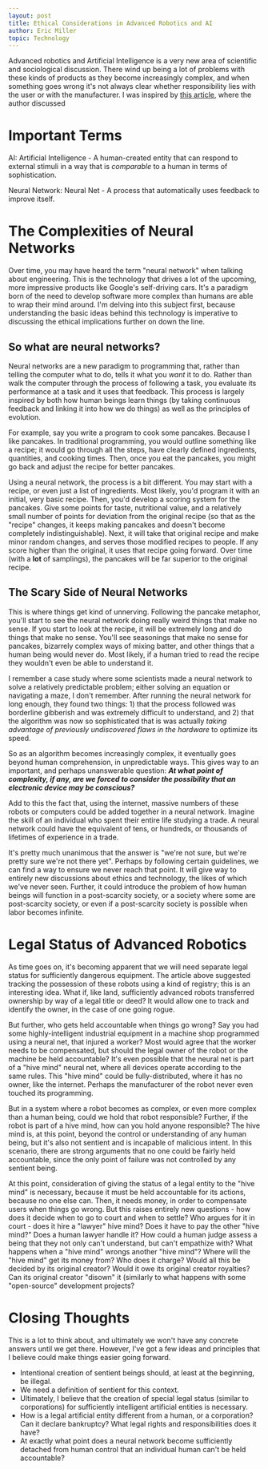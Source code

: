 ```yaml
---
layout: post
title: Ethical Considerations in Advanced Robotics and AI
author: Eric Miller
topic: Technology
---
```


Advanced robotics and Artificial Intelligence is a very new area of scientific and sociological discussion. There wind up being a lot of problems with these kinds of products as they become increasingly complex, and when something goes wrong it's not always clear whether responsibility lies with the user or with the manufacturer. I was inspired by [this article](http://www.theverge.com/2017/1/19/14322334/robot-electronic-persons-eu-report-liability-civil-suits), where the author discussed

# Important Terms
AI: Artificial Intelligence - A human-created entity that can respond to external stimuli in a way that is *comparable* to a human in terms of sophistication.

Neural Network: Neural Net - A process that automatically uses feedback to improve itself.

# The Complexities of Neural Networks
Over time, you may have heard the term "neural network" when talking about engineering. This is the technology that drives a lot of the upcoming, more impressive products like Google's self-driving cars. It's a paradigm born of the need to develop software more complex than humans are able to wrap their mind around. I'm delving into this subject first, because understanding the basic ideas behind this technology is imperative to discussing the ethical implications further on down the line.

## So what are neural networks?
Neural networks are a new paradigm to programming that, rather than telling the computer what to do, tells it what you *want* it to do. Rather than walk the computer through the process of following a task, you evaluate its performance at a task and it uses that feedback. This process is largely inspired by both how human beings learn things (by taking continuous feedback and linking it into how we do things) as well as the principles of evolution.

For example, say you write a program to cook some pancakes. Because I like pancakes. In traditional programming, you would outline something like a recipe; it would go through all the steps, have clearly defined ingredients, quantities,  and cooking times. Then, once you eat the pancakes, you might go back and adjust the recipe for better pancakes.

Using a neural network, the process is a bit different. You may start with a recipe, or even just a list of ingredients. Most likely, you'd program it with an initial, very basic recipe. Then, you'd develop a scoring system for the pancakes. Give some points for taste, nutritional value, and a relatively small number of points for deviation from the original recipe (so that as the "recipe" changes, it keeps making pancakes and doesn't become completely indistinguishable). Next, it will take that original recipe and make minor random changes, and serves those modified recipes to people. If any score higher than the original, it uses that recipe going forward. Over time (with a **lot** of samplings), the pancakes will be far superior to the original recipe.

## The Scary Side of Neural Networks
This is where things get kind of unnerving. Following the pancake metaphor, you'll start to see the neural network doing really weird things that make no sense. If you start to look at the recipe, it will be extremely long and do things that make no sense. You'll see seasonings that make no sense for pancakes, bizarrely complex ways of mixing batter, and other things that a human being would never do. Most likely, if a human tried to read the recipe they wouldn't even be able to understand it. 

I remember a case study where some scientists made a neural network to solve a relatively predictable problem; either solving an equation or navigating a maze, I don't remember. After running the neural network for long enough, they found two things: 1) that the process followed was borderline gibberish and was extremely difficult to understand, and 2) that the algorithm was now so sophisticated that is was actually *taking advantage of previously undiscovered flaws in the hardware* to optimize its speed.

So as an algorithm becomes increasingly complex, it eventually goes beyond human comprehension, in unpredictable ways. This gives way to an important, and perhaps unanswerable question: ***At what point of complexity, if any, are we forced to consider the possibility that an electronic device may be conscious?***

Add to this the fact that, using the internet, massive numbers of these robots or computers could be added together in a neural network. Imagine the skill of an individual who spent their entire life studying a trade. A neural network could have the equivalent of tens, or hundreds, or thousands of lifetimes of experience in a trade.

It's pretty much unanimous that the answer is "we're not sure, but we're pretty sure we're not there yet". Perhaps by following certain guidelines, we can find a way to ensure we never reach that point. It will give way to entirely new discussions about ethics and technology, the likes of which we've never seen. Further, it could introduce the problem of how human beings will function in a post-scarcity society, or a society where some are post-scarcity society, or even if a post-scarcity society is possible when labor becomes infinite.

# Legal Status of Advanced Robotics
As time goes on, it's becoming apparent that we will need separate legal status for sufficiently dangerous equipment. The article above suggested tracking the possession of these robots using a kind of registry; this is an interesting idea. What if, like land, sufficiently advanced robots transferred ownership by way of a legal title or deed? It would allow one to track and identify the owner, in the case of one going rogue.

But further, who gets held accountable when things go wrong? Say you had some highly-intelligent industrial equipment in a machine shop programmed using a neural net, that injured a worker?  Most would agree that the worker needs to be compensated, but should the legal owner of the robot or the machine be held accountable? It's even possible that the neural net is part of a "hive mind" neural net, where all devices operate according to the same rules. This "hive mind" could be fully-distributed, where it has no owner, like the internet. Perhaps the manufacturer of the robot never even touched its programming.

But in a system where a robot becomes as complex, or even more complex than a human being, could we hold that robot responsible? Further, if the robot is part of a hive mind, how can you hold anyone responsible? The hive mind is, at this point, beyond the control or understanding of any human being, but it's also not sentient and is incapable of malicious intent. In this scenario, there are strong arguments that no one could be fairly held accountable, since the only point of failure was not controlled by any sentient being.

At this point, consideration of giving the status of a legal entity to the "hive mind" is necessary, because it must be held accountable for its actions, because no one else can. Then, it needs money, in order to compensate users when things go wrong. But this raises entirely new questions - how does it decide when to go to court and when to settle? Who argues for it in court - does it hire a "lawyer" hive mind? Does it have to pay the other "hive mind?" Does a human lawyer handle it? How could a human judge assess a being that they not only can't understand, but can't empathize with? What happens when a "hive mind" wrongs another "hive mind"? Where will the "hive mind" get its money from? Who does it charge? Would all this be decided by its original creator? Would it owe its original creator royalties? Can its original creator "disown" it (similarly to what happens with some "open-source" development projects?

# Closing Thoughts
This is a lot to think about, and ultimately we won't have any concrete answers until we get there. However, I've got a few ideas and principles that I believe could make things easier going forward.

* Intentional creation of sentient beings should, at least at the beginning, be illegal.
* We need a definition of sentient for this context.
* Ultimately, I believe that the creation of special legal status (similar to corporations) for sufficiently intelligent artificial entities is necessary.
* How is a legal artificial entity different from a human, or a corporation? Can it declare bankruptcy? What legal rights and responsibilities does it have?
* At exactly what point does a neural network become sufficiently detached from human control that an individual human can't be held accountable?